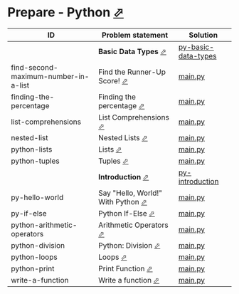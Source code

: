 # Prepare - Python [⬀](https://www.hackerrank.com/domains/python)



| ID                                   | Problem statement                                                                                         | Solution                                                                    |
|--------------------------------------|-----------------------------------------------------------------------------------------------------------|-----------------------------------------------------------------------------|
|                                      | **Basic Data Types** [⬀](https://www.hackerrank.com/domains/python/py-basic-data-types)                   | [py-basic-data-types](py-basic-data-types/)                                 |
| find-second-maximum-number-in-a-list | Find the Runner-Up Score! [⬀](https://www.hackerrank.com/challenges/find-second-maximum-number-in-a-list) | [main.py](py-basic-data-types/find-second-maximum-number-in-a-list/main.py) |
| finding-the-percentage               | Finding the percentage [⬀](https://www.hackerrank.com/challenges/finding-the-percentage)                  | [main.py](py-basic-data-types/finding-the-percentage/main.py)               |
| list-comprehensions                  | List Comprehensions [⬀](https://www.hackerrank.com/challenges/list-comprehensions)                        | [main.py](py-basic-data-types/list-comprehensions/main.py)                  |
| nested-list                          | Nested Lists [⬀](https://www.hackerrank.com/challenges/nested-list)                                       | [main.py](py-basic-data-types/nested-list/main.py)                          |
| python-lists                         | Lists [⬀](https://www.hackerrank.com/challenges/python-lists)                                             | [main.py](py-basic-data-types/python-lists/main.py)                         |
| python-tuples                        | Tuples [⬀](https://www.hackerrank.com/challenges/python-tuples)                                           | [main.py](py-basic-data-types/python-tuples/main.py)                        |
|                                      | **Introduction** [⬀](https://www.hackerrank.com/domains/python/py-introduction)                           | [py-introduction](py-introduction/)                                         |
| py-hello-world                       | Say "Hello, World!" With Python [⬀](https://www.hackerrank.com/challenges/py-hello-world)                 | [main.py](py-introduction/py-hello-world/main.py)                           |
| py-if-else                           | Python If-Else [⬀](https://www.hackerrank.com/challenges/py-if-else)                                      | [main.py](py-introduction/py-if-else/main.py)                               |
| python-arithmetic-operators          | Arithmetic Operators [⬀](https://www.hackerrank.com/challenges/python-arithmetic-operators)               | [main.py](py-introduction/python-arithmetic-operators/main.py)              |
| python-division                      | Python: Division [⬀](https://www.hackerrank.com/challenges/python-division)                               | [main.py](py-introduction/python-division/main.py)                          |
| python-loops                         | Loops [⬀](https://www.hackerrank.com/challenges/python-loops)                                             | [main.py](py-introduction/python-loops/main.py)                             |
| python-print                         | Print Function [⬀](https://www.hackerrank.com/challenges/python-print)                                    | [main.py](py-introduction/python-print/main.py)                             |
| write-a-function                     | Write a function [⬀](https://www.hackerrank.com/challenges/write-a-function)                              | [main.py](py-introduction/write-a-function/main.py)                         |

